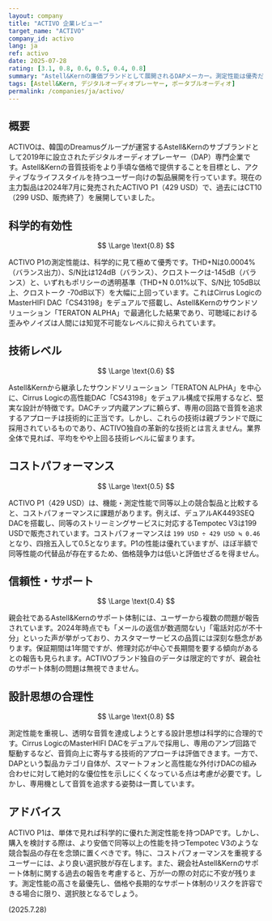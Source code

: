 ```yaml
---
layout: company
title: "ACTIVO 企業レビュー"
target_name: "ACTIVO"
company_id: activo
lang: ja
ref: activo
date: 2025-07-28
rating: [3.1, 0.8, 0.6, 0.5, 0.4, 0.8]
summary: "Astell&Kernの廉価ブランドとして展開されるDAPメーカー。測定性能は優秀だが、より安価な競合の存在によりコストパフォーマンスとサポート体制に課題あり。"
tags: [Astell&Kern, デジタルオーディオプレーヤー, ポータブルオーディオ]
permalink: /companies/ja/activo/
---
```

## 概要

ACTIVOは、韓国のDreamusグループが運営するAstell&Kernのサブブランドとして2019年に設立されたデジタルオーディオプレーヤー（DAP）専門企業です。Astell&Kernの音質技術をより手頃な価格で提供することを目標とし、アクティブなライフスタイルを持つユーザー向けの製品展開を行っています。現在の主力製品は2024年7月に発売されたACTIVO P1（429 USD）で、過去にはCT10（299 USD、販売終了）を展開していました。

## 科学的有効性

$$ \Large \text{0.8} $$

ACTIVO P1の測定性能は、科学的に見て極めて優秀です。THD+Nは0.0004%（バランス出力）、S/N比は124dB（バランス）、クロストークは-145dB（バランス）と、いずれもポリシーの透明基準（THD+N 0.01%以下、S/N比 105dB以上、クロストーク -70dB以下）を大幅に上回っています。これはCirrus LogicのMasterHIFI DAC「CS43198」をデュアルで搭載し、Astell&Kernのサウンドソリューション「TERATON ALPHA」で最適化した結果であり、可聴域における歪みやノイズは人間には知覚不可能なレベルに抑えられています。

## 技術レベル

$$ \Large \text{0.6} $$

Astell&Kernから継承したサウンドソリューション「TERATON ALPHA」を中心に、Cirrus Logicの高性能DAC「CS43198」をデュアル構成で採用するなど、堅実な設計が特徴です。DACチップ内蔵アンプに頼らず、専用の回路で音質を追求するアプローチは技術的に正当です。しかし、これらの技術は親ブランドで既に採用されているものであり、ACTIVO独自の革新的な技術とは言えません。業界全体で見れば、平均をやや上回る技術レベルに留まります。

## コストパフォーマンス

$$ \Large \text{0.5} $$

ACTIVO P1（429 USD）は、機能・測定性能で同等以上の競合製品と比較すると、コストパフォーマンスに課題があります。例えば、デュアルAK4493SEQ DACを搭載し、同等のストリーミングサービスに対応するTempotec V3は199 USDで販売されています。コストパフォーマンスは `199 USD ÷ 429 USD ≒ 0.46` となり、四捨五入して0.5となります。P1の性能は優れていますが、ほぼ半額で同等性能の代替品が存在するため、価格競争力は低いと評価せざるを得ません。

## 信頼性・サポート

$$ \Large \text{0.4} $$

親会社であるAstell&Kernのサポート体制には、ユーザーから複数の問題が報告されています。2024年時点でも「メールの返信が数週間ない」「電話対応が不十分」といった声が挙がっており、カスタマーサービスの品質には深刻な懸念があります。保証期間は1年間ですが、修理対応が中心で長期間を要する傾向があるとの報告も見られます。ACTIVOブランド独自のデータは限定的ですが、親会社のサポート体制の問題は無視できません。

## 設計思想の合理性

$$ \Large \text{0.8} $$

測定性能を重視し、透明な音質を達成しようとする設計思想は科学的に合理的です。Cirrus LogicのMasterHIFI DACをデュアルで採用し、専用のアンプ回路で駆動するなど、音質向上に寄与する技術的アプローチは評価できます。一方で、DAPという製品カテゴリ自体が、スマートフォンと高性能な外付けDACの組み合わせに対して絶対的な優位性を示しにくくなっている点は考慮が必要です。しかし、専用機として音質を追求する姿勢は一貫しています。

## アドバイス

ACTIVO P1は、単体で見れば科学的に優れた測定性能を持つDAPです。しかし、購入を検討する際は、より安価で同等以上の性能を持つTempotec V3のような競合製品の存在を念頭に置くべきです。特に、コストパフォーマンスを重視するユーザーには、より良い選択肢が存在します。また、親会社Astell&Kernのサポート体制に関する過去の報告を考慮すると、万が一の際の対応に不安が残ります。測定性能の高さを最優先し、価格や長期的なサポート体制のリスクを許容できる場合に限り、選択肢となるでしょう。

(2025.7.28)
